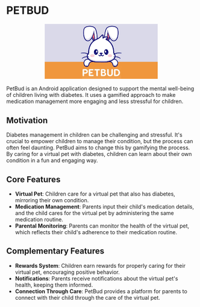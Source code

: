 # PETBUD
<p align="center">
  <img src="images/1024appicon-01.jpg" alt="PetBud Icon" width="300"/>
</p>
PetBud is an Android application designed to support the mental well-being of children living with diabetes. It uses a gamified approach to make medication management more engaging and less stressful for children.

## Motivation
Diabetes management in children can be challenging and stressful. It's crucial to empower children to manage their condition, but the process can often feel daunting. PetBud aims to change this by gamifying the process. By caring for a virtual pet with diabetes, children can learn about their own condition in a fun and engaging way.

## Core Features
* **Virtual Pet**: Children care for a virtual pet that also has diabetes, mirroring their own condition.
* **Medication Management**: Parents input their child's medication details, and the child cares for the virtual pet by administering the same medication routine.
* **Parental Monitoring**: Parents can monitor the health of the virtual pet, which reflects their child's adherence to their medication routine.

## Complementary Features
* **Rewards System**: Children earn rewards for properly caring for their virtual pet, encouraging positive behavior.
* **Notifications**: Parents receive notifications about the virtual pet's health, keeping them informed.
* **Connection Through Care**: PetBud provides a platform for parents to connect with their child through the care of the virtual pet.


